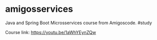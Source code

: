# amigosservices
Java and Spring Boot Microsservices course from Amigoscode. #study

Course link: https://youtu.be/1aWhYEynZQw